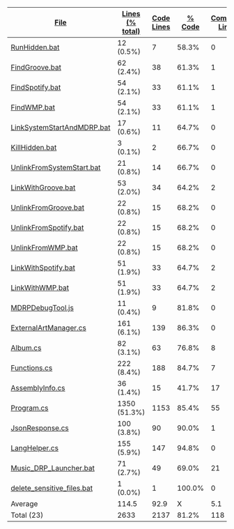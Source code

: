 
|[File](https://github.com/jojo2357/Music-Discord-Rich-Presence/tree/development/statistics%2Ftotal%2Fname_ascending.md%2F)|[Lines (% total)](https://github.com/jojo2357/Music-Discord-Rich-Presence/tree/development/statistics%2Ftotal%2Flines_descending.md%2F)|[Code Lines](https://github.com/jojo2357/Music-Discord-Rich-Presence/tree/development/statistics%2Ftotal%2Fcode_descending.md%2F)|[% Code](https://github.com/jojo2357/Music-Discord-Rich-Presence/tree/development/statistics%2Ftotal%2Fproportion_code_descending.md%2F)|[Comment Lines](https://github.com/jojo2357/Music-Discord-Rich-Presence/tree/development/statistics%2Ftotal%2Fcomments_descending.md%2F)|[% Comment](https://github.com/jojo2357/Music-Discord-Rich-Presence/tree/development/statistics%2Ftotal%2Fproportion_comments_descending.md%2F)|[Blank Lines](https://github.com/jojo2357/Music-Discord-Rich-Presence/tree/development/statistics%2Ftotal%2Fblanks_descending.md%2F)|[% Blank](https://github.com/jojo2357/Music-Discord-Rich-Presence/tree/development/statistics%2Ftotal%2Fproportion_blanks_ascending.md%2F)|
| --- | --- | --- | --- | --- | --- | --- | --- |
|[RunHidden.bat](https://github.com/jojo2357/Music-Discord-Rich-Presence/tree/development/MDRP%2Fbin%2FRelease%2FRunHidden.bat)|12 (0.5%)|7|58.3%|0|0.0%|5|41.7%|
|[FindGroove.bat](https://github.com/jojo2357/Music-Discord-Rich-Presence/tree/development/MDRP%2Fbin%2FRelease%2FFindGroove.bat)|62 (2.4%)|38|61.3%|1|1.6%|23|37.1%|
|[FindSpotify.bat](https://github.com/jojo2357/Music-Discord-Rich-Presence/tree/development/MDRP%2Fbin%2FRelease%2FFindSpotify.bat)|54 (2.1%)|33|61.1%|1|1.9%|20|37.0%|
|[FindWMP.bat](https://github.com/jojo2357/Music-Discord-Rich-Presence/tree/development/MDRP%2Fbin%2FRelease%2FFindWMP.bat)|54 (2.1%)|33|61.1%|1|1.9%|20|37.0%|
|[LinkSystemStartAndMDRP.bat](https://github.com/jojo2357/Music-Discord-Rich-Presence/tree/development/MDRP%2Fbin%2FRelease%2FLinkSystemStartAndMDRP.bat)|17 (0.6%)|11|64.7%|0|0.0%|6|35.3%|
|[KillHidden.bat](https://github.com/jojo2357/Music-Discord-Rich-Presence/tree/development/MDRP%2Fbin%2FRelease%2FKillHidden.bat)|3 (0.1%)|2|66.7%|0|0.0%|1|33.3%|
|[UnlinkFromSystemStart.bat](https://github.com/jojo2357/Music-Discord-Rich-Presence/tree/development/MDRP%2Fbin%2FRelease%2FUnlinkFromSystemStart.bat)|21 (0.8%)|14|66.7%|0|0.0%|7|33.3%|
|[LinkWithGroove.bat](https://github.com/jojo2357/Music-Discord-Rich-Presence/tree/development/MDRP%2Fbin%2FRelease%2FLinkWithGroove.bat)|53 (2.0%)|34|64.2%|2|3.8%|17|32.1%|
|[UnlinkFromGroove.bat](https://github.com/jojo2357/Music-Discord-Rich-Presence/tree/development/MDRP%2Fbin%2FRelease%2FUnlinkFromGroove.bat)|22 (0.8%)|15|68.2%|0|0.0%|7|31.8%|
|[UnlinkFromSpotify.bat](https://github.com/jojo2357/Music-Discord-Rich-Presence/tree/development/MDRP%2Fbin%2FRelease%2FUnlinkFromSpotify.bat)|22 (0.8%)|15|68.2%|0|0.0%|7|31.8%|
|[UnlinkFromWMP.bat](https://github.com/jojo2357/Music-Discord-Rich-Presence/tree/development/MDRP%2Fbin%2FRelease%2FUnlinkFromWMP.bat)|22 (0.8%)|15|68.2%|0|0.0%|7|31.8%|
|[LinkWithSpotify.bat](https://github.com/jojo2357/Music-Discord-Rich-Presence/tree/development/MDRP%2Fbin%2FRelease%2FLinkWithSpotify.bat)|51 (1.9%)|33|64.7%|2|3.9%|16|31.4%|
|[LinkWithWMP.bat](https://github.com/jojo2357/Music-Discord-Rich-Presence/tree/development/MDRP%2Fbin%2FRelease%2FLinkWithWMP.bat)|51 (1.9%)|33|64.7%|2|3.9%|16|31.4%|
|[MDRPDebugTool.js](https://github.com/jojo2357/Music-Discord-Rich-Presence/tree/development/DebugTool%2FMDRPDebugTool.js)|11 (0.4%)|9|81.8%|0|0.0%|2|18.2%|
|[ExternalArtManager.cs](https://github.com/jojo2357/Music-Discord-Rich-Presence/tree/development/MDRP%2Futil%2FExternalAPI%2FExternalArtManager.cs)|161 (6.1%)|139|86.3%|0|0.0%|22|13.7%|
|[Album.cs](https://github.com/jojo2357/Music-Discord-Rich-Presence/tree/development/MDRP%2Futil%2FAlbum.cs)|82 (3.1%)|63|76.8%|8|9.8%|11|13.4%|
|[Functions.cs](https://github.com/jojo2357/Music-Discord-Rich-Presence/tree/development/MDRP%2Futil%2FFunctions.cs)|222 (8.4%)|188|84.7%|7|3.2%|27|12.2%|
|[AssemblyInfo.cs](https://github.com/jojo2357/Music-Discord-Rich-Presence/tree/development/MDRP%2FProperties%2FAssemblyInfo.cs)|36 (1.4%)|15|41.7%|17|47.2%|4|11.1%|
|[Program.cs](https://github.com/jojo2357/Music-Discord-Rich-Presence/tree/development/MDRP%2FProgram.cs)|1350 (51.3%)|1153|85.4%|55|4.1%|142|10.5%|
|[JsonResponse.cs](https://github.com/jojo2357/Music-Discord-Rich-Presence/tree/development/MDRP%2Futil%2FJsonResponse.cs)|100 (3.8%)|90|90.0%|1|1.0%|9|9.0%|
|[LangHelper.cs](https://github.com/jojo2357/Music-Discord-Rich-Presence/tree/development/MDRP%2Futil%2FLangHelper.cs)|155 (5.9%)|147|94.8%|0|0.0%|8|5.2%|
|[Music_DRP_Launcher.bat](https://github.com/jojo2357/Music-Discord-Rich-Presence/tree/development/Music_DRP_Launcher.bat)|71 (2.7%)|49|69.0%|21|29.6%|1|1.4%|
|[delete_sensitive_files.bat](https://github.com/jojo2357/Music-Discord-Rich-Presence/tree/development/MDRP%2Fbin%2FRelease%2Fdelete_sensitive_files.bat)|1 (0.0%)|1|100.0%|0|0.0%|0|0.0%|
|Average |114.5|92.9|X|5.1|X|16.4|X|
|Total (23)|2633|2137|81.2%|118| 4.5%|378|14.4%|